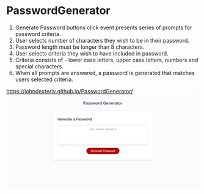 # PasswordGenerator

1. Generate Password buttons click event presents series of prompts for password criteria.
2. User selects number of characters they wish to be in their password.
3. Password length must be longer than 8 characters.
4. User selects criteria they wish to have included in password.
5. Criteria consists of - lower case letters, upper case letters, numbers and special characters.
6. When all prompts are answered, a password is generated that matches users selected criteria.

https://johndexteriv.github.io/PasswordGenerator/
![PasswordGenerator](pGen.png)